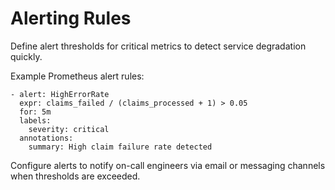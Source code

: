 # Alerting Rules

Define alert thresholds for critical metrics to detect service degradation quickly.

Example Prometheus alert rules:

```
- alert: HighErrorRate
  expr: claims_failed / (claims_processed + 1) > 0.05
  for: 5m
  labels:
    severity: critical
  annotations:
    summary: High claim failure rate detected
```

Configure alerts to notify on-call engineers via email or messaging channels when thresholds are exceeded.
